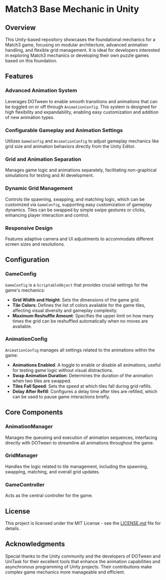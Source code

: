 # Match3 Base Mechanic in Unity

## Overview
This Unity-based repository showcases the foundational mechanics for a Match3 game, focusing on modular architecture, advanced animation handling, and flexible grid management. It is ideal for developers interested in exploring Match3 mechanics or developing their own puzzle games based on this foundation.

## Features

### Advanced Animation System
Leverages DOTween to enable smooth transitions and animations that can be toggled on or off through `AnimationConfig`. This system is designed for high flexibility and expandability, enabling easy customization and addition of new animation types.

### Configurable Gameplay and Animation Settings
Utilizes `GameConfig` and `AnimationConfig` to adjust gameplay mechanics like grid size and animation behaviors directly from the Unity Editor.

### Grid and Animation Separation
Manages game logic and animations separately, facilitating non-graphical simulations for testing and AI development.

### Dynamic Grid Management
Controls tile spawning, swapping, and matching logic, which can be customized via `GameConfig`, supporting easy customization of gameplay dynamics. Tiles can be swapped by simple swipe gestures or clicks, enhancing player interaction and control.

### Responsive Design
Features adaptive camera and UI adjustments to accommodate different screen sizes and resolutions.

## Configuration

### GameConfig
`GameConfig` is a `ScriptableObject` that provides crucial settings for the game's mechanics:

- **Grid Width and Height**: Sets the dimensions of the game grid.
- **Tile Colors**: Defines the list of colors available for the game tiles, affecting visual diversity and gameplay complexity.
- **Maximum Reshuffle Amount**: Specifies the upper limit on how many times the grid can be reshuffled automatically when no moves are available.

### AnimationConfig
`AnimationConfig` manages all settings related to the animations within the game:

- **Animations Enabled**: A toggle to enable or disable all animations, useful for testing game logic without visual distractions.
- **Swap Animation Duration**: Determines the duration of the animation when two tiles are swapped.
- **Tiles Fall Speed**: Sets the speed at which tiles fall during grid refills.
- **Delay After Refill**: Configures a delay time after tiles are refilled, which can be used to pause game interactions briefly.

## Core Components

### AnimationManager
Manages the queueing and execution of animation sequences, interfacing directly with DOTween to streamline all animations throughout the game.

### GridManager
Handles the logic related to tile management, including the spawning, swapping, matching, and overall grid updates.

### GameController
Acts as the central controller for the game.

## License
This project is licensed under the MIT License - see the [LICENSE.md](LICENSE.md) file for details.

## Acknowledgments
Special thanks to the Unity community and the developers of DOTween and UniTask for their excellent tools that enhance the animation capabilities and asynchronous programming of Unity projects. Their contributions make complex game mechanics more manageable and efficient.
